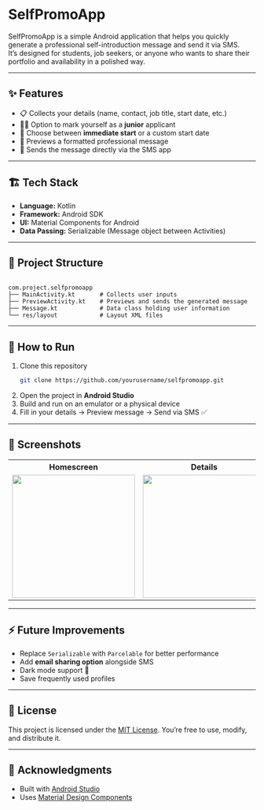 ﻿# SelfPromoApp

SelfPromoApp is a simple Android application that helps you quickly generate a professional self-introduction message and send it via SMS.  
It’s designed for students, job seekers, or anyone who wants to share their portfolio and availability in a polished way.

---

## ✨ Features

- 📋 Collects your details (name, contact, job title, start date, etc.)
- 🧑‍💻 Option to mark yourself as a **junior** applicant
- 📅 Choose between **immediate start** or a custom start date
- 📜 Previews a formatted professional message
- 📩 Sends the message directly via the SMS app

---

## 🏗️ Tech Stack

- **Language:** Kotlin  
- **Framework:** Android SDK  
- **UI:** Material Components for Android  
- **Data Passing:** Serializable (Message object between Activities)

---

## 📂 Project Structure
````

com.project.selfpromoapp
├── MainActivity.kt       # Collects user inputs
├── PreviewActivity.kt    # Previews and sends the generated message
├── Message.kt            # Data class holding user information
└── res/layout            # Layout XML files

````

---

## 🚀 How to Run

1. Clone this repository  
   ```bash
   git clone https://github.com/yourusername/selfpromoapp.git

2. Open the project in **Android Studio**
3. Build and run on an emulator or a physical device
4. Fill in your details → Preview message → Send via SMS ✅

---

## 📸 Screenshots
<table>
  <tr>
    <th>Homescreen</th>
    <th>Details</th>
    <th>Preview</th>
  </tr>
  <tr>
    <td><img src="screenshots/homescreen.png" width="250"></td>
    <td><img src="screenshots/details.png" width="250"></td>
    <td><img src="screenshots/preview.png" width="250"></td>
  </tr>
</table>

---

## ⚡ Future Improvements

* Replace `Serializable` with `Parcelable` for better performance
* Add **email sharing option** alongside SMS
* Dark mode support 🌙
* Save frequently used profiles

---

## 📜 License

This project is licensed under the [MIT License](LICENSE).
You’re free to use, modify, and distribute it.

---

## 🙌 Acknowledgments

* Built with [Android Studio](https://developer.android.com/studio)
* Uses [Material Design Components](https://m3.material.io/)


